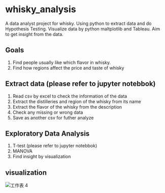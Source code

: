 # whisky_analysis
A data analyst project for whisky. Using python to extract data and do Hypothesis Testing. Visualize data by python maltplotlib and Tableau. Aim to get insight from the data.

## Goals
1. Find people usually like which flavor in whisky.
2. Find how regions affect the price and taste of whisky

## Extract data (please refer to jupyter notebbok)
1. Read csv by excel to check the information of the data
2. Extract the distilleries and region of the whisky from its name
3. Extract the flavor of the whisky from the description
4. Check any missing or wrong data
5. Save as another csv for futher analyze

## Exploratory Data Analysis
1. T-test (please refer to jupyter notebbok)
2. MANOVA
3. Find insight by visualization

## visualization
![工作表 4](https://github.com/franciskoinno/whisky_analysis/assets/77004397/8c78015b-2dc3-426e-98df-fca82b1fa56c)

